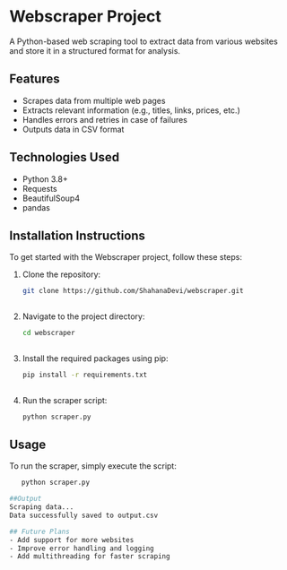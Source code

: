 # Webscraper Project

A Python-based web scraping tool to extract data from various websites and store it in a structured format for analysis.

## Features
- Scrapes data from multiple web pages
- Extracts relevant information (e.g., titles, links, prices, etc.)
- Handles errors and retries in case of failures
- Outputs data in CSV format

## Technologies Used
- Python 3.8+
- Requests
- BeautifulSoup4
- pandas

## Installation Instructions

To get started with the Webscraper project, follow these steps:

1. Clone the repository:
   ```bash
   git clone https://github.com/ShahanaDevi/webscraper.git
  
2. Navigate to the project directory:
   ```bash
   cd webscraper
  
3. Install the required packages using pip:
   ```bash
   pip install -r requirements.txt
  
4. Run the scraper script:
   ```bash
   python scraper.py
   

## Usage

To run the scraper, simply execute the script:
```bash
   python scraper.py

##Output
Scraping data...
Data successfully saved to output.csv

## Future Plans
- Add support for more websites
- Improve error handling and logging
- Add multithreading for faster scraping
